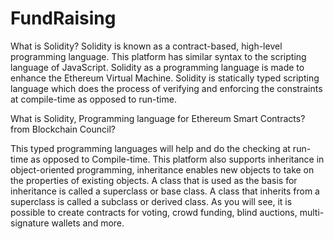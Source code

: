 # FundRaising

What is Solidity? Solidity is known as a contract-based, high-level programming language. This platform has similar syntax to the scripting language of JavaScript. Solidity as a programming language is made to enhance the Ethereum Virtual Machine. Solidity is statically typed scripting language which does the process of verifying and enforcing the constraints at compile-time as opposed to run-time.

What is Solidity, Programming language for Ethereum Smart Contracts? from Blockchain Council?

This typed programming languages will help and do the checking at run-time as opposed to Compile-time. This platform also supports inheritance in object-oriented programming, inheritance enables new objects to take on the properties of existing objects. A class that is used as the basis for inheritance is called a superclass or base class. A class that inherits from a superclass is called a subclass or derived class. As you will see, it is possible to create contracts for voting, crowd funding, blind auctions, multi-signature wallets and more.
